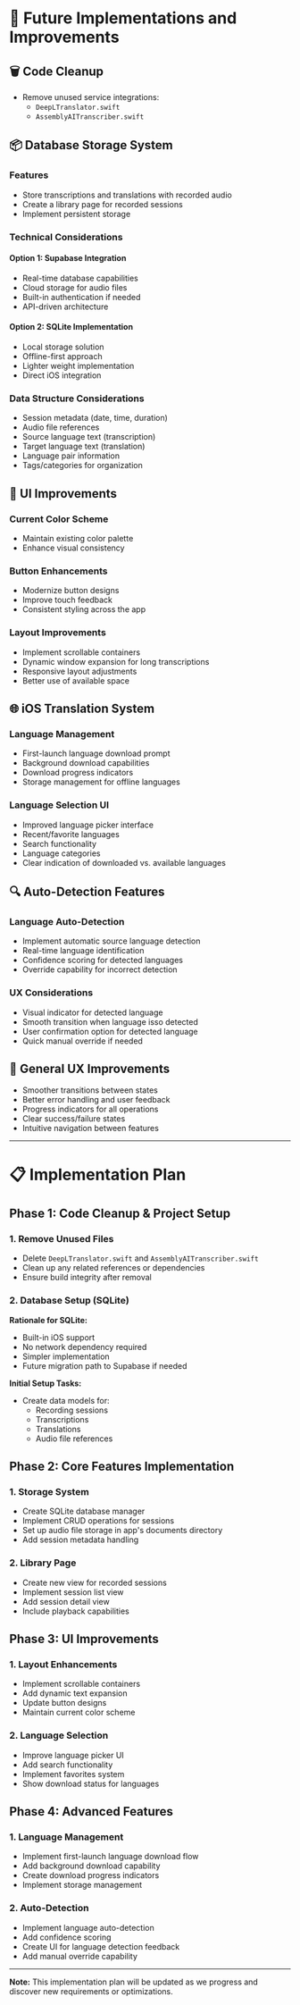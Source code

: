 # 🚀 Future Implementations and Improvements

## 🗑️ Code Cleanup
- Remove unused service integrations:
  - `DeepLTranslator.swift`
  - `AssemblyAITranscriber.swift`

## 📦 Database Storage System
### Features
- Store transcriptions and translations with recorded audio
- Create a library page for recorded sessions
- Implement persistent storage

### Technical Considerations
#### Option 1: Supabase Integration
- Real-time database capabilities
- Cloud storage for audio files
- Built-in authentication if needed
- API-driven architecture

#### Option 2: SQLite Implementation
- Local storage solution
- Offline-first approach
- Lighter weight implementation
- Direct iOS integration

### Data Structure Considerations
- Session metadata (date, time, duration)
- Audio file references
- Source language text (transcription)
- Target language text (translation)
- Language pair information
- Tags/categories for organization

## 🎨 UI Improvements
### Current Color Scheme
- Maintain existing color palette
- Enhance visual consistency

### Button Enhancements
- Modernize button designs
- Improve touch feedback
- Consistent styling across the app

### Layout Improvements
- Implement scrollable containers
- Dynamic window expansion for long transcriptions
- Responsive layout adjustments
- Better use of available space

## 🌐 iOS Translation System
### Language Management
- First-launch language download prompt
- Background download capabilities
- Download progress indicators
- Storage management for offline languages

### Language Selection UI
- Improved language picker interface
- Recent/favorite languages
- Search functionality
- Language categories
- Clear indication of downloaded vs. available languages

## 🔍 Auto-Detection Features
### Language Auto-Detection
- Implement automatic source language detection
- Real-time language identification
- Confidence scoring for detected languages
- Override capability for incorrect detection

### UX Considerations
- Visual indicator for detected language
- Smooth transition when language isso detected
- User confirmation option for detected language
- Quick manual override if needed

## 📱 General UX Improvements
- Smoother transitions between states
- Better error handling and user feedback
- Progress indicators for all operations
- Clear success/failure states
- Intuitive navigation between features

---

# 📋 Implementation Plan

## Phase 1: Code Cleanup & Project Setup
### 1. Remove Unused Files
- Delete `DeepLTranslator.swift` and `AssemblyAITranscriber.swift`
- Clean up any related references or dependencies
- Ensure build integrity after removal

### 2. Database Setup (SQLite)
**Rationale for SQLite:**
- Built-in iOS support
- No network dependency required
- Simpler implementation
- Future migration path to Supabase if needed

**Initial Setup Tasks:**
- Create data models for:
  - Recording sessions
  - Transcriptions
  - Translations
  - Audio file references

## Phase 2: Core Features Implementation
### 1. Storage System
- Create SQLite database manager
- Implement CRUD operations for sessions
- Set up audio file storage in app's documents directory
- Add session metadata handling

### 2. Library Page
- Create new view for recorded sessions
- Implement session list view
- Add session detail view
- Include playback capabilities

## Phase 3: UI Improvements
### 1. Layout Enhancements
- Implement scrollable containers
- Add dynamic text expansion
- Update button designs
- Maintain current color scheme

### 2. Language Selection
- Improve language picker UI
- Add search functionality
- Implement favorites system
- Show download status for languages

## Phase 4: Advanced Features
### 1. Language Management
- Implement first-launch language download flow
- Add background download capability
- Create download progress indicators
- Implement storage management

### 2. Auto-Detection
- Implement language auto-detection
- Add confidence scoring
- Create UI for language detection feedback
- Add manual override capability

---

**Note:** This implementation plan will be updated as we progress and discover new requirements or optimizations. 